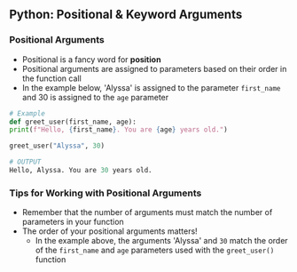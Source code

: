 ## Python: Positional & Keyword Arguments

### Positional Arguments

- Positional is a fancy word for **position**
- Positional arguments are assigned to parameters based on their order in the function call
- In the example below, 'Alyssa' is assigned to the parameter `first_name` and 30 is assigned to the `age` parameter

```python
# Example
def greet_user(first_name, age):
print(f"Hello, {first_name}. You are {age} years old.")

greet_user("Alyssa", 30)
```

```python
# OUTPUT
Hello, Alyssa. You are 30 years old.
```
### Tips for Working with Positional Arguments
- Remember that the number of arguments must match the number of parameters in your function
- The order of your positional arguments matters!
  - In the example above, the arguments 'Alyssa' and `30` match the order of the `first_name` and `age` parameters used with the `greet_user()` function
